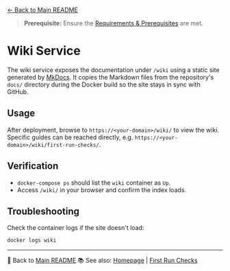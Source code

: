 [← Back to Main README](README/index.md)

> **Prerequisite:** Ensure the [Requirements & Prerequisites](README/index.md#-requirements--prerequisites) are met.

# Wiki Service

The wiki service exposes the documentation under `/wiki` using a static site generated by [MkDocs](https://www.mkdocs.org/).
It copies the Markdown files from the repository's `docs/` directory during the Docker build so the site stays in sync with GitHub.

## Usage

After deployment, browse to `https://<your-domain>/wiki/` to view the wiki.
Specific guides can be reached directly, e.g. `https://<your-domain>/wiki/first-run-checks/`.

## Verification

- `docker-compose ps` should list the `wiki` container as `Up`.
- Access `/wiki/` in your browser and confirm the index loads.

## Troubleshooting

Check the container logs if the site doesn't load:

```bash
docker logs wiki
```

---
🔗 Back to [Main README](README/index.md)
📚 See also: [Homepage](homepage.md) | [First Run Checks](first-run-checks.md)
